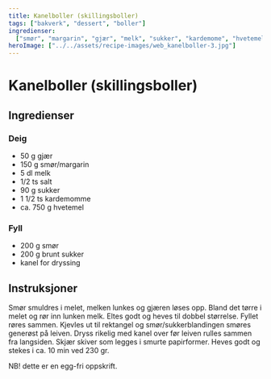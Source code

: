 ```yaml
---
title: Kanelboller (skillingsboller)
tags: ["bakverk", "dessert", "boller"]
ingredienser:
  ["smør", "margarin", "gjær", "melk", "sukker", "kardemome", "hvetemel"]
heroImage: ["../../assets/recipe-images/web_kanelboller-3.jpg"]
---
```


# Kanelboller (skillingsboller)

## Ingredienser

### Deig

- 50 g gjær
- 150 g smør/margarin
- 5 dl melk
- 1/2 ts salt
- 90 g sukker
- 1 1/2 ts kardemomme
- ca. 750 g hvetemel

### Fyll

- 200 g smør
- 200 g brunt sukker
- kanel for dryssing

## Instruksjoner

Smør smuldres i melet, melken lunkes og gjæren løses opp. Bland det tørre i melet og rør inn lunken melk. Eltes godt og heves til dobbel størrelse. Fyllet røres sammen. Kjevles ut til rektangel og smør/sukkerblandingen smøres generøst på leiven. Dryss rikelig med kanel over før leiven rulles sammen fra langsiden. Skjær skiver som legges i smurte papirformer. Heves godt og stekes i ca. 10 min ved 230 gr.

NB! dette er en egg-fri oppskrift.
